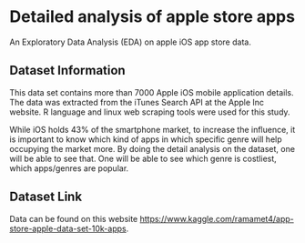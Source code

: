 # Detailed analysis of apple store apps

An Exploratory Data Analysis (EDA) on apple iOS app store data.

## Dataset Information

This data set contains more than 7000 Apple iOS mobile application details. The data was extracted from the iTunes Search API at the Apple Inc website. R language and linux web scraping tools were used for this study.

While iOS holds 43% of the smartphone market, to increase the influence, it is important to know which kind of apps in which specific genre will help occupying the market more. By doing the detail analysis on the dataset, one will be able to see that. One will be able to see which genre is costliest, which apps/genres are popular.

## Dataset Link
Data can be found on this website https://www.kaggle.com/ramamet4/app-store-apple-data-set-10k-apps.
